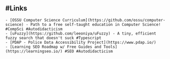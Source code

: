 ## #Links
	- [OSSU Computer Science Curriculum](https://github.com/ossu/computer-science) - Path to a free self-taught education in Computer Science! #CompSci #Autodidacticism
	- [uFuzzy](https://github.com/leeoniya/uFuzzy) - A tiny, efficient fuzzy search that doesn't suck #Typescript
	- [PDAP - Police Data Accessibility Project](https://www.pdap.io/)
	- [Learning SEO Roadmap w/ Free Guides and Tools](https://learningseo.io/) #SEO #Autodidacticism